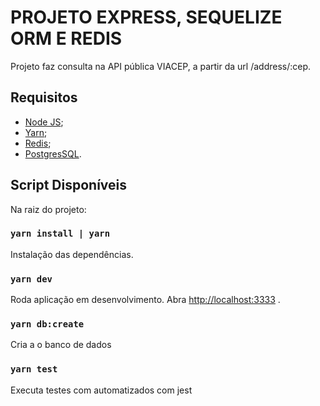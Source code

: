 # PROJETO EXPRESS, SEQUELIZE ORM E REDIS

Projeto faz consulta na API pública VIACEP, a partir da url /address/:cep.

## Requisitos

- [Node JS](https://nodejs.org/en/download/);
- [Yarn](https://classic.yarnpkg.com/en/docs/install/#debian-stable);
- [Redis](https://redis.io/);
- [PostgresSQL](https://www.postgresql.org/download/).

## Script Disponíveis

Na raiz do projeto:

### `yarn install | yarn`

Instalação das dependências.

### `yarn dev`

Roda aplicação em desenvolvimento.
Abra [http://localhost:3333](http://localhost:3333) .

### `yarn db:create`

Cria a o banco de dados

### `yarn test`

Executa testes com automatizados com jest
